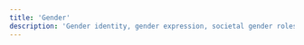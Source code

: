 ```yaml
---
title: 'Gender'
description: 'Gender identity, gender expression, societal gender roles, and personal experiences navigating gender in society.'
---
```

